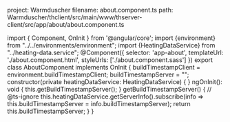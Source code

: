 project: Warmduscher
filename: about.component.ts
path: Warmduscher/thclient/src/main/www/thserver-client/src/app/about/about.component.ts

import { Component, OnInit } from '@angular/core';
import {environment} from "../../environments/environment";
import {HeatingDataService} from "../heating-data.service";
@Component({
  selector: 'app-about',
  templateUrl: './about.component.html',
  styleUrls: ['./about.component.sass']
})
export class AboutComponent implements OnInit {
  buildTimestampClient = environment.buildTimestampClient;
  buildTimestampServer = "";
  constructor(private heatingDataService: HeatingDataService) { }
  ngOnInit(): void {
    this.getBuildTimestampServer();
  }
  getBuildTimestampServer() {
    // @ts-ignore
    this.heatingDataService.getServerInfo().subscribe(info => this.buildTimestampServer = info.buildTimestampServer);
    return this.buildTimestampServer;
  }
}